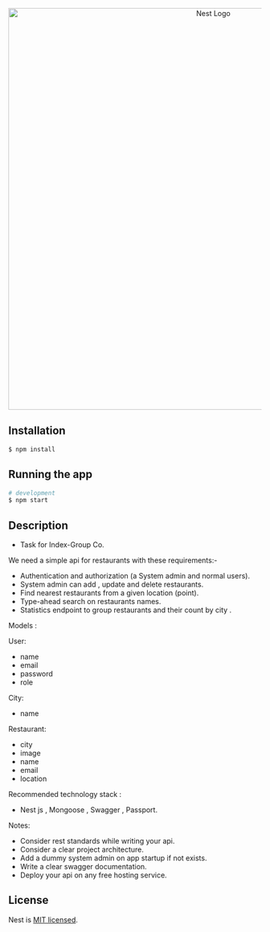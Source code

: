 <p align="center">
  <a href="https://github.com/Hisham-TK?tab=repositories" target="blank"><img src="https://dvqlxo2m2q99q.cloudfront.net/000_clients/909352/file/9093529NOJAijK.png" width="800" alt="Nest Logo" /></a>
</p>

## Installation

```bash
$ npm install
```

## Running the app

```bash
# development
$ npm start
```

## Description

- Task for Index-Group Co.

We need a simple api for restaurants with these requirements:-

- Authentication and authorization (a System admin and normal users).
- System admin can add , update and delete restaurants.
- Find nearest restaurants from a given location (point).
- Type-ahead search on restaurants names.
- Statistics endpoint to group restaurants and their count by city .

Models :

User:

- name
- email
- password
- role

City:

- name

Restaurant:

- city
- image
- name
- email
- location

Recommended technology stack :

- Nest js , Mongoose , Swagger , Passport.

Notes:

- Consider rest standards while writing your api.
- Consider a clear project architecture.
- Add a dummy system admin on app startup if not exists.
- Write a clear swagger documentation.
- Deploy your api on any free hosting service.

## License

Nest is [MIT licensed](LICENSE).
